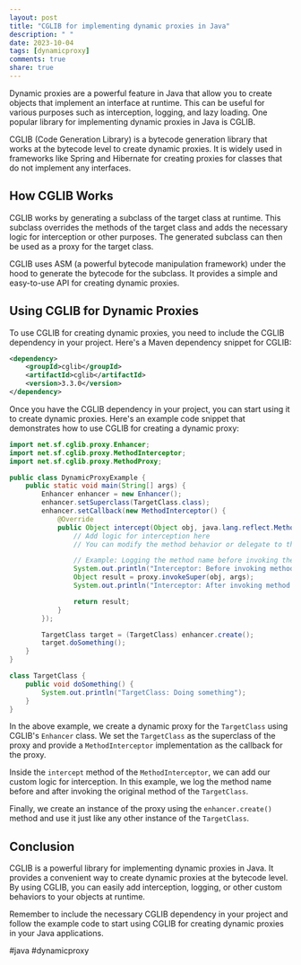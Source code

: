 ```yaml
---
layout: post
title: "CGLIB for implementing dynamic proxies in Java"
description: " "
date: 2023-10-04
tags: [dynamicproxy]
comments: true
share: true
---
```


Dynamic proxies are a powerful feature in Java that allow you to create objects that implement an interface at runtime. This can be useful for various purposes such as interception, logging, and lazy loading. One popular library for implementing dynamic proxies in Java is CGLIB.

CGLIB (Code Generation Library) is a bytecode generation library that works at the bytecode level to create dynamic proxies. It is widely used in frameworks like Spring and Hibernate for creating proxies for classes that do not implement any interfaces.

## How CGLIB Works

CGLIB works by generating a subclass of the target class at runtime. This subclass overrides the methods of the target class and adds the necessary logic for interception or other purposes. The generated subclass can then be used as a proxy for the target class.

CGLIB uses ASM (a powerful bytecode manipulation framework) under the hood to generate the bytecode for the subclass. It provides a simple and easy-to-use API for creating dynamic proxies.

## Using CGLIB for Dynamic Proxies

To use CGLIB for creating dynamic proxies, you need to include the CGLIB dependency in your project. Here's a Maven dependency snippet for CGLIB:

```xml
<dependency>
    <groupId>cglib</groupId>
    <artifactId>cglib</artifactId>
    <version>3.3.0</version>
</dependency>
```

Once you have the CGLIB dependency in your project, you can start using it to create dynamic proxies. Here's an example code snippet that demonstrates how to use CGLIB for creating a dynamic proxy:

```java
import net.sf.cglib.proxy.Enhancer;
import net.sf.cglib.proxy.MethodInterceptor;
import net.sf.cglib.proxy.MethodProxy;

public class DynamicProxyExample {
    public static void main(String[] args) {
        Enhancer enhancer = new Enhancer();
        enhancer.setSuperclass(TargetClass.class);
        enhancer.setCallback(new MethodInterceptor() {
            @Override
            public Object intercept(Object obj, java.lang.reflect.Method method, Object[] args, MethodProxy proxy) throws Throwable {
                // Add logic for interception here
                // You can modify the method behavior or delegate to the original method

                // Example: Logging the method name before invoking the original method
                System.out.println("Interceptor: Before invoking method " + method.getName());
                Object result = proxy.invokeSuper(obj, args);
                System.out.println("Interceptor: After invoking method " + method.getName());

                return result;
            }
        });

        TargetClass target = (TargetClass) enhancer.create();
        target.doSomething();
    }
}

class TargetClass {
    public void doSomething() {
        System.out.println("TargetClass: Doing something");
    }
}
```

In the above example, we create a dynamic proxy for the `TargetClass` using CGLIB's `Enhancer` class. We set the `TargetClass` as the superclass of the proxy and provide a `MethodInterceptor` implementation as the callback for the proxy.

Inside the `intercept` method of the `MethodInterceptor`, we can add our custom logic for interception. In this example, we log the method name before and after invoking the original method of the `TargetClass`.

Finally, we create an instance of the proxy using the `enhancer.create()` method and use it just like any other instance of the `TargetClass`.

## Conclusion

CGLIB is a powerful library for implementing dynamic proxies in Java. It provides a convenient way to create dynamic proxies at the bytecode level. By using CGLIB, you can easily add interception, logging, or other custom behaviors to your objects at runtime.

Remember to include the necessary CGLIB dependency in your project and follow the example code to start using CGLIB for creating dynamic proxies in your Java applications.

\#java #dynamicproxy